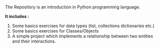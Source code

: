 The Repository is an introduction in Python programming language.

**It includes :**
  1) Some basics exercises for data types (list, collections dictionaries etc.)
  2) Some basics exercises for Classes/Objects
  3) A simple project which implements a relationship between two entities and their interactions.